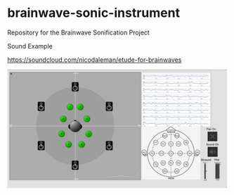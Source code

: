 # brainwave-sonic-instrument
Repository for the Brainwave Sonification Project

Sound Example 

https://soundcloud.com/nicodaleman/etude-for-brainwaves


<img src = "spatializationpatch.png" width= "500">

